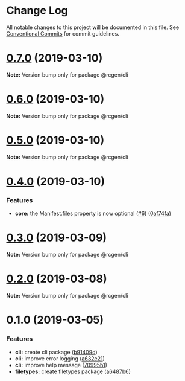 # Change Log

All notable changes to this project will be documented in this file.
See [Conventional Commits](https://conventionalcommits.org) for commit guidelines.

# [0.7.0](https://github.com/clebert/rcgen/compare/v0.6.0...v0.7.0) (2019-03-10)

**Note:** Version bump only for package @rcgen/cli





# [0.6.0](https://github.com/clebert/rcgen/compare/v0.5.0...v0.6.0) (2019-03-10)

**Note:** Version bump only for package @rcgen/cli





# [0.5.0](https://github.com/clebert/rcgen/compare/v0.4.0...v0.5.0) (2019-03-10)

**Note:** Version bump only for package @rcgen/cli





# [0.4.0](https://github.com/clebert/rcgen/compare/v0.3.0...v0.4.0) (2019-03-10)


### Features

* **core:** the Manifest.files property is now optional ([#6](https://github.com/clebert/rcgen/issues/6)) ([0af74fa](https://github.com/clebert/rcgen/commit/0af74fa))





# [0.3.0](https://github.com/clebert/rcgen/compare/v0.2.0...v0.3.0) (2019-03-09)

**Note:** Version bump only for package @rcgen/cli





# [0.2.0](https://github.com/clebert/rcgen/compare/v0.1.0...v0.2.0) (2019-03-08)

**Note:** Version bump only for package @rcgen/cli





# 0.1.0 (2019-03-05)


### Features

* **cli:** create cli package ([b91409d](https://github.com/clebert/rcgen/commit/b91409d))
* **cli:** improve error logging ([a632e21](https://github.com/clebert/rcgen/commit/a632e21))
* **cli:** improve help message ([70995b1](https://github.com/clebert/rcgen/commit/70995b1))
* **filetypes:** create filetypes package ([a6487b6](https://github.com/clebert/rcgen/commit/a6487b6))

